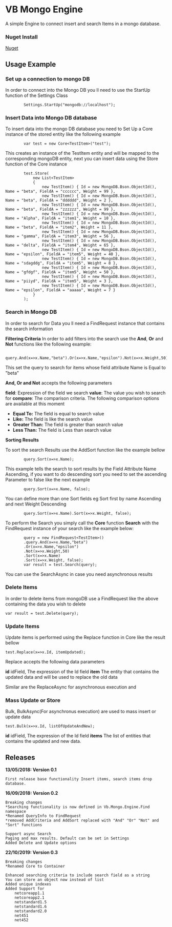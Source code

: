 # VB Mongo Engine

A simple Engine to connect insert and search Items in a mongo database.

### Nuget Install
[Nuget](https://www.nuget.org/packages/Vb.Mongo.Engine)

## Usage Example

### Set up a connection to mongo DB
In order to connect into the Mongo DB you ll need to use the StartUp function of the Settings Class

            Settings.StartUp("mongodb://localhost");

### Insert Data into Mongo DB database

To insert data into the mongo DB database you need to Set Up a Core instance of the stored entity like the following example

            var test = new Core<TestItem>("test");
This creates an instance of the TestItem entity and will be mapped to the corresponding mongoDB entity, next you can insert data using the Store function of the Core instance

            test.Store(
                new List<TestItem>
                {
                    new TestItem() { Id = new MongoDB.Bson.ObjectId(), Name = "beta", FieldA = "cccccc", Weight = 99 },
                    new TestItem() { Id = new MongoDB.Bson.ObjectId(), Name = "beta", FieldA = "dddddd", Weight = 2 },
                    new TestItem() { Id = new MongoDB.Bson.ObjectId(), Name = "beta", FieldA = "zzzzzz", Weight = 99 },
                    new TestItem() { Id = new MongoDB.Bson.ObjectId(), Name = "Alpha", FieldA = "item1", Weight = 10 },
                    new TestItem() { Id = new MongoDB.Bson.ObjectId(), Name = "beta", FieldA = "item2", Weight = 11 },
                    new TestItem() { Id = new MongoDB.Bson.ObjectId(), Name = "gamma", FieldA = "item3", Weight = 56 },
                    new TestItem() { Id = new MongoDB.Bson.ObjectId(), Name = "delta", FieldA = "item4", Weight = 65 },
                    new TestItem() { Id = new MongoDB.Bson.ObjectId(), Name = "epsilon", FieldA = "item5", Weight = 40 },
                    new TestItem() { Id = new MongoDB.Bson.ObjectId(), Name = "sdagddg", FieldA = "item5", Weight = 8 },
                    new TestItem() { Id = new MongoDB.Bson.ObjectId(), Name = "gfdgf", FieldA = "item5", Weight = 50 },
                    new TestItem() { Id = new MongoDB.Bson.ObjectId(), Name = "piiyd", FieldA = "item5", Weight = 3 },
                    new TestItem() { Id = new MongoDB.Bson.ObjectId(), Name = "epsilon", FieldA = "aaaaa", Weight = 7 }
                }
            );


### Search in Mongo DB


In order to search for Data you ll need a FindRequest instance that contains the search information

**Filtering Criteria**
In order to add filters into the search use the **And**, **Or** and **Not** functions like the following
example:

            query.And(x=>x.Name,"beta").Or(x=>x.Name,"epsilon").Not(x=>x.Weight,50);

This set the query to search for items whose field attribute Name is Equal to "beta"

**And, Or and Not** accepts the following parameters

**field**: Expression of the field we search
**value**: The value you wish to search for
**compare**: The comparison criteria. The following comparison options are available at this moment
+ **Equal To:** The field is equal to search value
+ **Like:** The field is like the search value
+ **Greater Than:** The field is greater than search value
+ **Less Than:** The field is Less than search value

**Sorting Results**

To sort the search Results use the AddSort function like the example bellow

            query.Sort(x=>x.Name);
This example tells the search to sort results by the Field Attribute Name Ascending, if you want to do descending sort you need to set the ascending Parameter to false like the next example

            query.Sort(x=>x.Name, false);

You can define more than one Sort fields eg Sort first by name Ascending and next Weight Descending

            query.Sort(x=>x.Name).Sort(x=>x.Weight, false);

To perform the Search you simply call the **Core** function **Search** with the FindRequest instance of your search like the example below:

            query = new FindRequest<TestItem>()
            .query.And(x=>x.Name,"beta")
            .Or(x=>x.Name,"epsilon")
            .Not(x=>x.Weight,50)
            .Sort(x=>x.Name)
            .Sort(x=>x.Weight, false);
            var result = test.Search(query);
            
You can use the SearchAsync in case you need asynchronous results 

### Delete Items

In order to delete items from mongoDB use a FindRequest like the above containing the data you wish to delete

	var result = test.Delete(query);

### Update Items
Update items is performed using the Replace function in Core like the result bellow

	test.Replace(x=>x.Id, itemUpdated);

Replace accepts the following data parameters

**id** idField, The expression of the Id field
**item** The entity that contains the updated data and will be used to replace the old data

Similar are the ReplaceAsync for asynchronous execution and
### Mass Update or Store
Bulk, BulkAsync(For asynchronus execution) are used to mass insert or update data 

	test.Bulk(x=>x.Id, listOfUpdateAndNew);
	
**id** idField, The expression of the Id field
**items** The list of entities that contains the updated and new data.

## Releases

**13/05/2018: Version 0.1**

	First release base functionality Insert items, search items drop database.

**16/09/2018: Version 0.2**

	Breaking changes
	*Searching functionality is now defined in Vb.Mongo.Engine.Find namespace
	*Renamed QueryInfo to FindRequest
    *removed AddCriteria and AddSort replaced with "And" "Or" "Not" and "Sort" functions 

	Support async Search
	Paging and max results. Default can be set in Settings
	Added Delete and Update options
    
**22/10/2019: Version 0.3**

	Breaking changes
	*Renamed Core to Container
    
	Enhanced searching criteria to include search field as a string
	You can store an object now instead of list
	Added unique indexes
	Added Support for
        netcoreapp1.1
        netcoreapp2.1
        netstandard1.5
        netstandard1.6
        netstandard2.0
        net451
        net452
